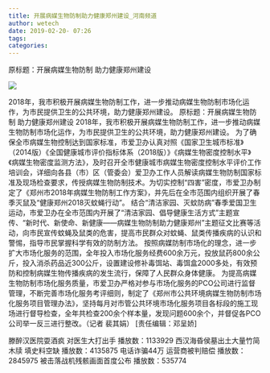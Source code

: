```yaml
---
title: 开展病媒生物防制助力健康郑州建设_河南频道
author: wetech
date: 2019-02-20- 07:26
tags: 
categories: 
---
```

原标题：开展病媒生物防制 助力健康郑州建设
<!-- more -->
                
<img align="center" border="0" src="http://p2.ifengimg.com/a/2016/0810/204c433878d5cf9size1_w16_h16.png" />
                
            
2018年，我市积极开展病媒生物防制工作，进一步推动病媒生物防制市场化运作，为市民提供卫生的公共环境，助力健康郑州建设。
原标题：开展病媒生物防制 助力健康郑州建设
2018年，我市积极开展病媒生物防制工作，进一步推动病媒生物防制市场化运作，为市民提供卫生的公共环境，助力健康郑州建设。
为了确保全市病媒生物控制达到国家标准，市爱卫办认真对照《国家卫生城市标准》（2014版）《全国健康城市评价指标体系（2018版）》《病媒生物密度控制水平》《病媒生物密度监测方法》，及时召开全市健康城市病媒生物密度控制水平评价工作培训会，详细向各县（市）区（管委会）爱卫办工作人员解读病媒生物防制国家标准及现场检查要求，传授病媒生物防制技术。为切实控制“四害”密度，市爱卫办制定了《郑州市2018年病媒生物防制工作方案》，并先后在全市范围内组织开展了春季灭鼠及“健康郑州2018灭蚊蝇行动”。
结合“清洁家园、灭蚊防病”春季爱国卫生运动，市爱卫办在全市范围内开展了“清洁家园、倡导健康生活方式”主题宣传、“新时代、新使命、新健康——病媒生物防制助力健康郑州”主题征文比赛等活动，向市民宣传蚊蝇及鼠类的危害，提高市民群众对蚊蝇、鼠类传播疾病的认识和警惕，指导市民掌握科学有效的防制方法。
按照病媒防制市场化的理念，进一步扩大市场化服务的范围，全年投入市场化服务经费600余万元，投放鼠药800余公斤，投入消杀药品近300公斤，设置建设修补毒饵站、毒饵盒2000多处，有效预防和控制病媒生物传播疾病的发生流行，保障了人民群众身体健康。
为提高病媒生物防制市场化服务质量，市爱卫办严格对参与市场化服务的PCO公司进行监督管理，不断完善市场化服务考评细则，制定了《郑州市公共环境病媒生物防制市场化服务项目管理办法》，坚持每月对市管公共环境市场化服务项目各标段的施工现场进行督导检查，全年共检查200余个样本量，发现问题600余个，并督促各PCO公司举一反三进行整改。（记者 裴其娟）
[责任编辑：邓呈娇]
            
滕醉汉医院耍酒疯 对医生大打出手
播放数：1133929
西汉海昏侯墓出土大量竹简木牍 填史料空缺
播放数：4135875
电话诈骗44万 运营商被判赔偿
播放数：2845975
被击落战机残骸画面首度公布
播放数：535774
